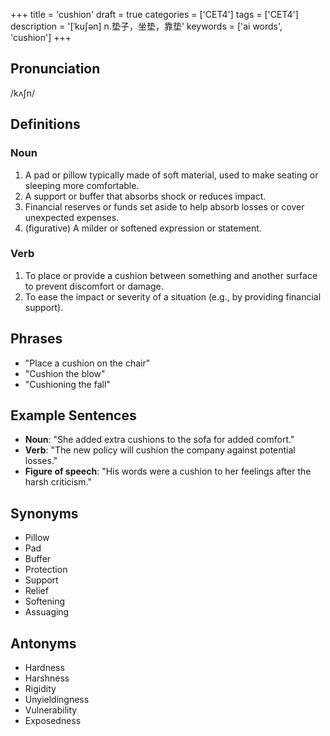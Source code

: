 +++
title = 'cushion'
draft = true
categories = ['CET4']
tags = ['CET4']
description = '[ˈku∫ən] n.垫子，坐垫，靠垫'
keywords = ['ai words', 'cushion']
+++

## Pronunciation
/kʌʃn/

## Definitions
### Noun
1. A pad or pillow typically made of soft material, used to make seating or sleeping more comfortable.
2. A support or buffer that absorbs shock or reduces impact.
3. Financial reserves or funds set aside to help absorb losses or cover unexpected expenses.
4. (figurative) A milder or softened expression or statement.

### Verb
1. To place or provide a cushion between something and another surface to prevent discomfort or damage.
2. To ease the impact or severity of a situation (e.g., by providing financial support).

## Phrases
- "Place a cushion on the chair"
- "Cushion the blow"
- "Cushioning the fall"

## Example Sentences
- **Noun**: "She added extra cushions to the sofa for added comfort."
- **Verb**: "The new policy will cushion the company against potential losses."
- **Figure of speech**: "His words were a cushion to her feelings after the harsh criticism."

## Synonyms
- Pillow
- Pad
- Buffer
- Protection
- Support
- Relief
- Softening
- Assuaging

## Antonyms
- Hardness
- Harshness
- Rigidity
- Unyieldingness
- Vulnerability
- Exposedness
